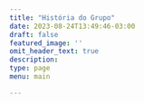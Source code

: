 ```yaml
---
title: "História do Grupo"
date: 2023-08-24T13:49:46-03:00
draft: false
featured_image: ''
omit_header_text: true                                                  
description: 
type: page
menu: main

---
```


